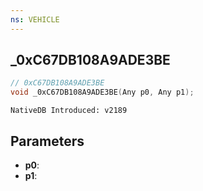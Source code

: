 ```yaml
---
ns: VEHICLE
---
```

## _0xC67DB108A9ADE3BE

```c
// 0xC67DB108A9ADE3BE
void _0xC67DB108A9ADE3BE(Any p0, Any p1);
```

```
NativeDB Introduced: v2189
```

## Parameters
* **p0**:
* **p1**:
